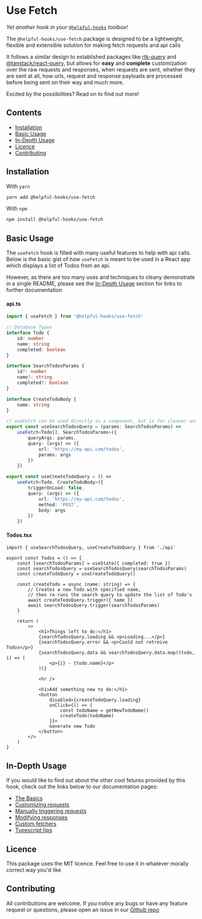 # Use Fetch

_Yet another hook in your_ [`@helpful-hooks`](npm-helpful-hooks) _toolbox!_

The `@helpful-hooks/use-fetch` package is designed to be a lightweight, flexible and extensible solution for making fetch requests and api calls

It follows a similar design to established packages like [rtk-query](npm-rtk-query) and [@tanstack/react-query](npm-tanstack-react-query), but allows for __easy__ and __complete__ customization over the raw requests and responses, when requests are sent, whether they are sent at all, how urls, request and response payloads are processed before being sent on their way and much more.

Excited by the possibilities? Read on to find out more!

## Contents

- [Installation](#installation)
- [Basic Usage](#basic-usage)
- [In-Depth Usage](#in-depth-usage)
- [Licence](#licence)
- [Contributing](#contributing)

## Installation

With `yarn`

```sh
yarn add @helpful-hooks/use-fetch
```

With `npm`

```sh
npm install @helpful-hooks/use-fetch
```

## Basic Usage

The `useFetch` hook is filled with many useful features to help with api calls. Below is the basic gist of how `useFetch` is meant to be used in a React app which displays a list of Todos from an api. 

However, as there are too many uses and techniques to cleany demonstrate in a single README, please see the [In-Depth Usage](#in-depth-usage) section for links to further documentation

#### api.ts

```ts
import { useFetch } from '@helpful-hooks/use-fetch'

// Database Types
interface Todo {
    id: number
    name: string
    completed: boolean
}

interface SearchTodosParams {
    id?: number
    name?: string
    completed?: boolean
}

interface CreateTodoBody {
    name: string
}

// useFetch can be used directly in a component, but is far cleaner and DRYer when abstracted over in a custom hook
export const useSearchTodosQuery = (params: SearchTodosParams) => 
    useFetch<Todo[], SearchTodosParams>({
        queryArgs: params,
        query: (args) => ({
            url: 'https://my-api.com/todos',
            params: args
        })
    })

export const useCreateTodoQuery = () => 
    useFetch<Todo, CreateTodoBody>({
        triggerOnLoad: false,
        query: (args) => ({
            url: 'https://my-api.com/todos',
            method: 'POST',
            body: args
        })
    })
```

#### Todos.tsx

```tsx
import { useSearchTodosQuery, useCreateTodoQuery } from './api'

export const Todos = () => {
    const [searchTodosParams] = useState({ completed: true })
    const searchTodosQuery = useSearchTodosQuery(searchTodosParams)
    const createTodoQuery = useCreateTodoQuery()

    const createTodo = async (name: string) => {
        // Creates a new Todo with specified name, 
        // then re-runs the search query to update the list of Todo's
        await createTodoQuery.trigger({ name })
        await searchTodosQuery.trigger(searchTodosParams)
    }

    return (
        <>
            <h1>Things left to do:</h1>
            {searchTodosQuery.loading && <p>Loading...</p>}
            {searchTodosQuery.error && <p>Could not retreive Todos</p>}
            {searchTodosQuery.data && searchTodosQuery.data.map((todo, i) => (
                <p>{i} - {todo.name}</p>
            ))}

            <hr />

            <h1>Add something new to do:</h1>
            <button 
                disabled={createTodoQuery.loading}
                onClick={() => {
                    const todoName = getNewTodoName()
                    createTodo(todoName)
                }}>
                Generate new Todo
            </button>
        </>
    )
}
```

## In-Depth Usage

If you would like to find out about the other cool fetures provided by this hook, check out the links below to our documentation pages:

- [The Basics](docs-basics)
- [Customizing requests](docs-customizing-requests)
- [Manually triggering requests](docs-manually-triggering-requests)
- [Modifying responses](docs-modifying-responses)
- [Custom fetchers](docs-custom-fetchers)
- [Typescript tips](docs-typescript-tips)

## Licence

This package uses the MIT licence. Feel free to use it in whatever morally correct way you'd like

## Contributing

All contributions are welcome. If you notice any bugs or have any feature request or questions, please open an issue in our [Github repo](github-repo)

[github-repo]: https://github.com/taennan/use-fetch

[docs-basics]:               https://github.com/taennan/use-fetch/blob/main/docs/basics.md
[docs-customizing-requests]:          https://github.com/taennan/use-fetch/blob/main/docs/customizing-requests.md
[docs-manually-triggering-requests]:  https://github.com/taennan/use-fetch/blob/main/docs/manually-triggering-requests.md
[docs-modifying-responses]:           https://github.com/taennan/use-fetch/blob/main/docs/modifying-responses.md
[docs-custom-fetchers]:               https://github.com/taennan/use-fetch/blob/main/docs/custom-fetchers.md
[docs-typescript-tips]:               https://github.com/taennan/use-fetch/blob/main/docs/typescript-tips.md

[npm-helpful-hooks]: https://www.npmjs.com/search?q=%40helpful-hooks
[npm-rtk-query]: https://www.npmjs.com/package/@reduxjs/toolkit
[npm-tanstack-react-query]: https://www.npmjs.com/package/@tanstack/react-query
